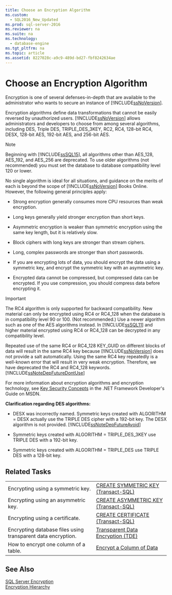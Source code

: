 ```yaml
---
title: Choose an Encryption Algorithm
ms.custom: 
  - SQL2016_New_Updated
ms.prod: sql-server-2016
ms.reviewer: na
ms.suite: na
ms.technology: 
  - database-engine
ms.tgt_pltfrm: na
ms.topic: article
ms.assetid: 8227028c-a9c9-489d-bd27-fbf8242634ae
---
```

# Choose an Encryption Algorithm
  Encryption is one of several defenses\-in\-depth that are available to the administrator who wants to secure an instance of [!INCLUDE[ssNoVersion](../../Token/Other/ssNoVersion_md.md)].  
  
 Encryption algorithms define data transformations that cannot be easily reversed by unauthorized users. [!INCLUDE[ssNoVersion](../../Token/Other/ssNoVersion_md.md)] allows administrators and developers to choose from among several algorithms, including DES, Triple DES, TRIPLE\_DES\_3KEY, RC2, RC4, 128\-bit RC4, DESX, 128\-bit AES, 192\-bit AES, and 256\-bit AES.  
  
> [!NOTE]  
>  Beginning with [!INCLUDE[ssSQL15](../../Token/Other/ssSQL15_md.md)], all algorithms other than AES\_128, AES\_192, and AES\_256 are deprecated. To use older algorithms \(not recommended\) you must set the database to database compatibility level 120 or lower.  
  
 No single algorithm is ideal for all situations, and guidance on the merits of each is beyond the scope of [!INCLUDE[ssNoVersion](../../Token/Other/ssNoVersion_md.md)] Books Online. However, the following general principles apply:  
  
-   Strong encryption generally consumes more CPU resources than weak encryption.  
  
-   Long keys generally yield stronger encryption than short keys.  
  
-   Asymmetric encryption is weaker than symmetric encryption using the same key length, but it is relatively slow.  
  
-   Block ciphers with long keys are stronger than stream ciphers.  
  
-   Long, complex passwords are stronger than short passwords.  
  
-   If you are encrypting lots of data, you should encrypt the data using a symmetric key, and encrypt the symmetric key with an asymmetric key.  
  
-   Encrypted data cannot be compressed, but compressed data can be encrypted. If you use compression, you should compress data before encrypting it.  
  
> [!IMPORTANT]  
>  The RC4 algorithm is only supported for backward compatibility. New material can only be encrypted using RC4 or RC4\_128 when the database is in compatibility level 90 or 100. \(Not recommended.\) Use a newer algorithm such as one of the AES algorithms instead. In [!INCLUDE[ssSQL11](../../Token/Other/ssSQL11_md.md)] and higher material encrypted using RC4 or RC4\_128 can be decrypted in any compatibility level.  
>   
>  Repeated use of the same RC4 or RC4\_128 KEY\_GUID on different blocks of data will result in the same RC4 key because [!INCLUDE[ssNoVersion](../../Token/Other/ssNoVersion_md.md)] does not provide a salt automatically. Using the same RC4 key repeatedly is a well\-known error that will result in very weak encryption. Therefore, we have deprecated the RC4 and RC4\_128 keywords. [!INCLUDE[ssNoteDepFutureDontUse](../../Token/Appliesto/ssNoteDepFutureDontUse_md.md)]  
  
 For more information about encryption algorithms and encryption technology, see [Key Security Concepts](http://go.microsoft.com/fwlink/?LinkId=62082) in the .NET Framework Developer's Guide on MSDN.  
  
 **Clarification regarding DES algorithms:**  
  
-   DESX was incorrectly named. Symmetric keys created with ALGORITHM \= DESX actually use the TRIPLE DES cipher with a 192\-bit key. The DESX algorithm is not provided. [!INCLUDE[ssNoteDepFutureAvoid](../../Token/Other/ssNoteDepFutureAvoid_md.md)]  
  
-   Symmetric keys created with ALGORITHM \= TRIPLE\_DES\_3KEY use TRIPLE DES with a 192\-bit key.  
  
-   Symmetric keys created with ALGORITHM \= TRIPLE\_DES use TRIPLE DES with a 128\-bit key.  
  
## Related Tasks  
  
|||  
|-|-|  
|Encrypting using a symmetric key.|[CREATE SYMMETRIC KEY &#40;Transact-SQL&#41;](../Topic/CREATE%20SYMMETRIC%20KEY%20\(Transact-SQL\).md)|  
|Encrypting using an asymmetric key.|[CREATE ASYMMETRIC KEY &#40;Transact-SQL&#41;](../Topic/CREATE%20ASYMMETRIC%20KEY%20\(Transact-SQL\).md)|  
|Encrypting using a certificate.|[CREATE CERTIFICATE &#40;Transact-SQL&#41;](../Topic/CREATE%20CERTIFICATE%20\(Transact-SQL\).md)|  
|Encrypting database files using transparent data encryption.|[Transparent Data Encryption &#40;TDE&#41;](../../Topics/TopicNameNotContainA/Transparent-Data-Encryption--TDE-.md)|  
|How to encrypt one column of a table.|[Encrypt a Column of Data](../../Topics/TopicNameContainA/Encrypt-a-Column-of-Data.md)|  
  
## See Also  
 [SQL Server Encryption](../../Topics/TopicNameNotContainA/SQL-Server-Encryption.md)   
 [Encryption Hierarchy](../../Topics/TopicNameNotContainA/Encryption-Hierarchy.md)  
  
  